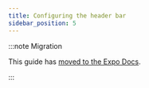 ```yaml
---
title: Configuring the header bar
sidebar_position: 5
---
```


:::note Migration

This guide has [moved to the Expo Docs](https://docs.expo.dev/router/advance/stack/).

:::
